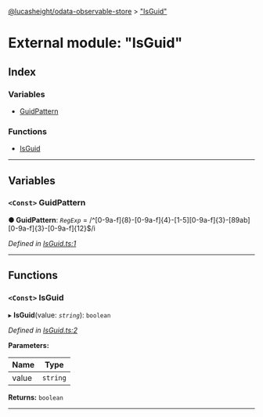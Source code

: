 [@lucasheight/odata-observable-store](../README.md) > ["IsGuid"](../modules/_isguid_.md)

# External module: "IsGuid"

## Index

### Variables

* [GuidPattern](_isguid_.md#guidpattern)

### Functions

* [IsGuid](_isguid_.md#isguid)

---

## Variables

<a id="guidpattern"></a>

### `<Const>` GuidPattern

**● GuidPattern**: *`RegExp`* =  /^[0-9a-f]{8}-[0-9a-f]{4}-[1-5][0-9a-f]{3}-[89ab][0-9a-f]{3}-[0-9a-f]{12}$/i

*Defined in [IsGuid.ts:1](https://github.com/lucasheight/odata-observable-store/blob/51c3dfe/src/IsGuid.ts#L1)*

___

## Functions

<a id="isguid"></a>

### `<Const>` IsGuid

▸ **IsGuid**(value: *`string`*): `boolean`

*Defined in [IsGuid.ts:2](https://github.com/lucasheight/odata-observable-store/blob/51c3dfe/src/IsGuid.ts#L2)*

**Parameters:**

| Name | Type |
| ------ | ------ |
| value | `string` |

**Returns:** `boolean`

___

